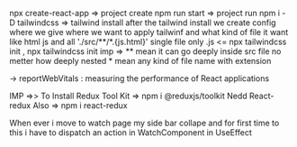 npx create-react-app => project create
npm run start => project run
npm i - D tailwindcss => tailwind install 
after the tailwind install we create config where we give where we want to apply tailwinf and what kind of file it want  like html js and all './src/**/*.{js.html}' single file only .js <= npx tailwindcss init , npx tailwindcss init
imp => 
    ** mean it can go deeply inside src file no metter how deeply nested 
    *  mean any kind of file name with extension 

-> reportWebVitals : measuring the performance of React applications

IMP =>> To Install Redux Tool Kit => npm i @reduxjs/toolkit 
        Nedd React-redux Also     => npm i react-redux

When ever i move to watch page my side bar collape and for first time to this i have to dispatch an action in WatchComponent in UseEffect